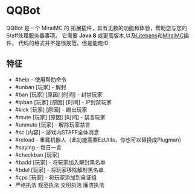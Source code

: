 # QQBot
QQBot 是一个 MiraiMC 的 拓展插件，具有无数的功能和体验，帮助您与您的Staff处理服务器事项。
它需要 **Java 8** 或更高版本,以及[Litebans](https://www.spigotmc.org/resources/litebans.3715/)和[MiraiMC](https://www.mcbbs.net/forum.php?mod=viewthread&tid=1207462)插件。
代码的格式并不是很规范，但是能跑:D

## 特征
- #help - 使用帮助命令
- #unban [玩家] - 解封
- #ban [玩家] [原因] [时间] - 封禁玩家
- #ipban [玩家] [原因] [时间] - IP封禁玩家
- #kick [玩家] [原因] - 踢出玩家
- #mute [玩家] [原因] [时间] - 禁言玩家
- #unmute [玩家] - 解除玩家禁言
- #sc [内容] - 游戏内STAFF全体消息
- #reload - 重载机器人（此功能需要EzUtils，你也可以替换成Plugman）
- #saying - 每日一言
- #checkban [玩家]
- #badd [玩家] - 将玩家加入解封黑名单
- #bdel [玩家] - 将玩家移除解封黑名单
- #cps [玩家] - 将玩家添加到自证组
- 严格执法 规范执法 文明执法 廉洁执法
